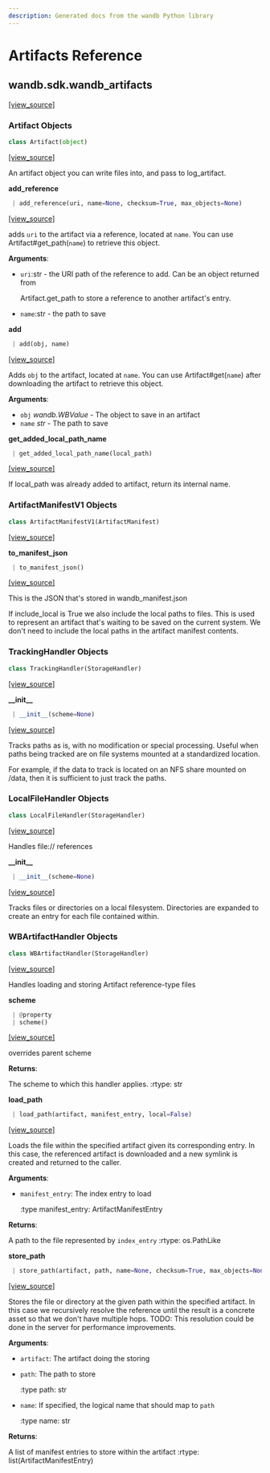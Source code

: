 ```yaml
---
description: Generated docs from the wandb Python library
---
```


# Artifacts Reference

## wandb.sdk.wandb\_artifacts

[\[view\_source\]](https://github.com/wandb/client/blob/488f6db75b36b2d44a0cb5a770040408487d05aa/wandb/sdk/wandb_artifacts.py#L2)

### Artifact Objects

```python
class Artifact(object)
```

[\[view\_source\]](https://github.com/wandb/client/blob/488f6db75b36b2d44a0cb5a770040408487d05aa/wandb/sdk/wandb_artifacts.py#L36)

An artifact object you can write files into, and pass to log\_artifact.

**add\_reference**

```python
 | add_reference(uri, name=None, checksum=True, max_objects=None)
```

[\[view\_source\]](https://github.com/wandb/client/blob/488f6db75b36b2d44a0cb5a770040408487d05aa/wandb/sdk/wandb_artifacts.py#L171)

adds `uri` to the artifact via a reference, located at `name`. You can use Artifact\#get\_path\(`name`\) to retrieve this object.

**Arguments**:

* `uri`:str - the URI path of the reference to add. Can be an object returned from

  Artifact.get\_path to store a reference to another artifact's entry.

* `name`:str - the path to save

**add**

```python
 | add(obj, name)
```

[\[view\_source\]](https://github.com/wandb/client/blob/488f6db75b36b2d44a0cb5a770040408487d05aa/wandb/sdk/wandb_artifacts.py#L206)

Adds `obj` to the artifact, located at `name`. You can use Artifact\#get\(`name`\) after downloading the artifact to retrieve this object.

**Arguments**:

* `obj` _wandb.WBValue_ - The object to save in an artifact
* `name` _str_ - The path to save

**get\_added\_local\_path\_name**

```python
 | get_added_local_path_name(local_path)
```

[\[view\_source\]](https://github.com/wandb/client/blob/488f6db75b36b2d44a0cb5a770040408487d05aa/wandb/sdk/wandb_artifacts.py#L249)

If local\_path was already added to artifact, return its internal name.

### ArtifactManifestV1 Objects

```python
class ArtifactManifestV1(ArtifactManifest)
```

[\[view\_source\]](https://github.com/wandb/client/blob/488f6db75b36b2d44a0cb5a770040408487d05aa/wandb/sdk/wandb_artifacts.py#L302)

**to\_manifest\_json**

```python
 | to_manifest_json()
```

[\[view\_source\]](https://github.com/wandb/client/blob/488f6db75b36b2d44a0cb5a770040408487d05aa/wandb/sdk/wandb_artifacts.py#L342)

This is the JSON that's stored in wandb\_manifest.json

If include\_local is True we also include the local paths to files. This is used to represent an artifact that's waiting to be saved on the current system. We don't need to include the local paths in the artifact manifest contents.

### TrackingHandler Objects

```python
class TrackingHandler(StorageHandler)
```

[\[view\_source\]](https://github.com/wandb/client/blob/488f6db75b36b2d44a0cb5a770040408487d05aa/wandb/sdk/wandb_artifacts.py#L609)

**\_\_init\_\_**

```python
 | __init__(scheme=None)
```

[\[view\_source\]](https://github.com/wandb/client/blob/488f6db75b36b2d44a0cb5a770040408487d05aa/wandb/sdk/wandb_artifacts.py#L610)

Tracks paths as is, with no modification or special processing. Useful when paths being tracked are on file systems mounted at a standardized location.

For example, if the data to track is located on an NFS share mounted on /data, then it is sufficient to just track the paths.

### LocalFileHandler Objects

```python
class LocalFileHandler(StorageHandler)
```

[\[view\_source\]](https://github.com/wandb/client/blob/488f6db75b36b2d44a0cb5a770040408487d05aa/wandb/sdk/wandb_artifacts.py#L655)

Handles file:// references

**\_\_init\_\_**

```python
 | __init__(scheme=None)
```

[\[view\_source\]](https://github.com/wandb/client/blob/488f6db75b36b2d44a0cb5a770040408487d05aa/wandb/sdk/wandb_artifacts.py#L659)

Tracks files or directories on a local filesystem. Directories are expanded to create an entry for each file contained within.

### WBArtifactHandler Objects

```python
class WBArtifactHandler(StorageHandler)
```

[\[view\_source\]](https://github.com/wandb/client/blob/488f6db75b36b2d44a0cb5a770040408487d05aa/wandb/sdk/wandb_artifacts.py#L1145)

Handles loading and storing Artifact reference-type files

**scheme**

```python
 | @property
 | scheme()
```

[\[view\_source\]](https://github.com/wandb/client/blob/488f6db75b36b2d44a0cb5a770040408487d05aa/wandb/sdk/wandb_artifacts.py#L1154)

overrides parent scheme

**Returns**:

The scheme to which this handler applies. :rtype: str

**load\_path**

```python
 | load_path(artifact, manifest_entry, local=False)
```

[\[view\_source\]](https://github.com/wandb/client/blob/488f6db75b36b2d44a0cb5a770040408487d05aa/wandb/sdk/wandb_artifacts.py#L1167)

Loads the file within the specified artifact given its corresponding entry. In this case, the referenced artifact is downloaded and a new symlink is created and returned to the caller.

**Arguments**:

* `manifest_entry`: The index entry to load

  :type manifest\_entry: ArtifactManifestEntry

**Returns**:

A path to the file represented by `index_entry` :rtype: os.PathLike

**store\_path**

```python
 | store_path(artifact, path, name=None, checksum=True, max_objects=None)
```

[\[view\_source\]](https://github.com/wandb/client/blob/488f6db75b36b2d44a0cb5a770040408487d05aa/wandb/sdk/wandb_artifacts.py#L1197)

Stores the file or directory at the given path within the specified artifact. In this case we recursively resolve the reference until the result is a concrete asset so that we don't have multiple hops. TODO: This resolution could be done in the server for performance improvements.

**Arguments**:

* `artifact`: The artifact doing the storing
* `path`: The path to store

  :type path: str

* `name`: If specified, the logical name that should map to `path`

  :type name: str

**Returns**:

A list of manifest entries to store within the artifact :rtype: list\(ArtifactManifestEntry\)

